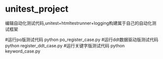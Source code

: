 # unitest_project
编辑自动化测试代码,unitest+htmltestrunner+logging构建属于自己的自动化测试框架


#运行po版测试代码   python po_register_case.py
#运行ddt数据驱动版测试代码   python register_ddt_case.py
#运行关键字版测试代码   python keyword_case.py
